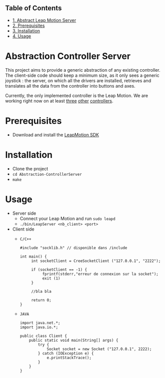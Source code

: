 <div id="table-of-contents">
<h2>Table of Contents</h2>
<div id="text-table-of-contents">
<ul>
<li><a href="#orgheadline1">1. Abstract Leap Motion Server</a></li>
<li><a href="#orgheadline2">2. Prerequisites</a></li>
<li><a href="#orgheadline3">3. Installation</a></li>
<li><a href="#orgheadline4">4. Usage</a></li>
</ul>
</div>
</div>

# Abstraction Controller Server<a id="orgheadline1"></a>
This project aims to provide a generic abstraction of any existing controller. The client-side code should keep a minimum size, as it only sees a generic joystick : the server, on which all the drivers are installed, retrieves and translates all the data from the controller into buttons and axes.

Currently, the only implemented controller is the Leap Motion.
We are working right now on at least <a href="http://compass.microsoft.com/assets/f2/28/f228e338-5ecb-4dae-8cf6-f3f2a6c98de6.jpg?n=pop1.jpg">three</a> <a href="https://content.ebgames.com.au/website/images/detail/153839_detail.jpg">other</a> <a href="http://cdn.ubergizmo.com/photos/2010/6/dj-hero-2-coming.jpg">controllers</a>.

# Prerequisites<a id="orgheadline2"></a>

-   Download and install the [LeapMotion SDK](https://developer.leapmotion.com/get-started)

# Installation<a id="orgheadline3"></a>

-   Clone the project
-   `cd Abstraction-ControllerServer`
-   `make`

# Usage<a id="orgheadline4"></a>

-   Server side
    -   Connect your Leap Motion and run `sudo leapd`
    -   `./bin/LeapServer <nb_client> <port>`
-   Client side
    -   `C/C++`
        
            #include "socklib.h" // disponible dans /include
            
            int main() {
                 int socketClient = CreeSocketClient ("127.0.0.1", "2222");
            
                 if (socketClient == -1) {
                      fprintf(stderr,"erreur de connexion sur la socket");
                      exit (1)
                 }
            
                 //bla bla
            
                 return 0;
            }
    -   `JAVA`
        
            import java.net.*;
            import java.io.*;
            
            public class Client {
                public static void main(String[] args) {
                    try {
                        Socket socket = new Socket ("127.0.0.1", 2222);
                    } catch (IOException e) {
                        e.printStackTrace();
                    }
                }
            }
